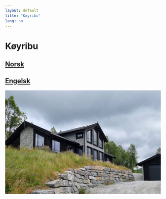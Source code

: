 ```yaml
---
layout: default
title: "Køyribu"
lang: no
---
```


# **Køyribu**
 <a href="nn/index">Norsk</a> 
---
 <a href="en/index">Engelsk</a>
---
<img src="img/hytta-sommar.jpeg" alt="Køyribu at  summer time"/>
